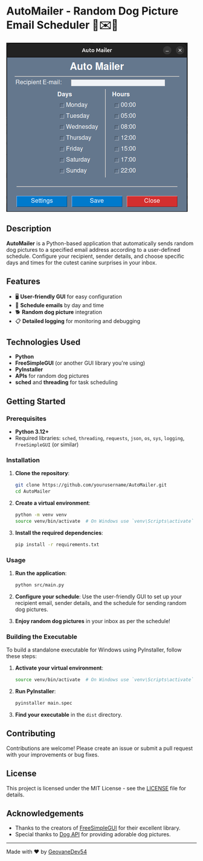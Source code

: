 # AutoMailer - Random Dog Picture Email Scheduler 🐶✉️📅

<img src="AutoMailer.png" alt="AutoMailer Logo" width="480" height="448">

## Description
**AutoMailer** is a Python-based application that automatically sends random dog pictures to a specified email address according to a user-defined schedule. Configure your recipient, sender details, and choose specific days and times for the cutest canine surprises in your inbox.

## Features
- 🖥️ **User-friendly GUI** for easy configuration
- 📅 **Schedule emails** by day and time
- 🐕 **Random dog picture** integration
- 📋 **Detailed logging** for monitoring and debugging

## Technologies Used
- **Python**
- **FreeSimpleGUI** (or another GUI library you're using)
- **PyInstaller**
- **APIs** for random dog pictures
- **sched** and **threading** for task scheduling

## Getting Started
### Prerequisites
- **Python 3.12+**
- Required libraries: `sched`, `threading`, `requests`, `json`, `os`, `sys`, `logging`, `FreeSimpleGUI` (or similar)

### Installation
1. **Clone the repository**:
    ```sh
    git clone https://github.com/yourusername/AutoMailer.git
    cd AutoMailer
    ```

2. **Create a virtual environment**:
    ```sh
    python -m venv venv
    source venv/bin/activate  # On Windows use `venv\Scripts\activate`
    ```

3. **Install the required dependencies**:
    ```sh
    pip install -r requirements.txt
    ```

### Usage
1. **Run the application**:
    ```sh
    python src/main.py
    ```

2. **Configure your schedule**: Use the user-friendly GUI to set up your recipient email, sender details, and the schedule for sending random dog pictures.

3. **Enjoy random dog pictures** in your inbox as per the schedule!

### Building the Executable
To build a standalone executable for Windows using PyInstaller, follow these steps:
1. **Activate your virtual environment**:
    ```sh
    source venv/bin/activate  # On Windows use `venv\Scripts\activate`
    ```

2. **Run PyInstaller**:
    ```sh
    pyinstaller main.spec
    ```

3. **Find your executable** in the `dist` directory.

## Contributing
Contributions are welcome! Please create an issue or submit a pull request with your improvements or bug fixes.

## License
This project is licensed under the MIT License - see the [LICENSE](LICENSE) file for details.

## Acknowledgements
- Thanks to the creators of [FreeSimpleGUI](https://pysimplegui.readthedocs.io/) for their excellent library.
- Special thanks to [Dog API](https://thedogapi.com/) for providing adorable dog pictures.

---

Made with ❤️ by [GeovaneDev54](https://github.com/GeovaneDev54)